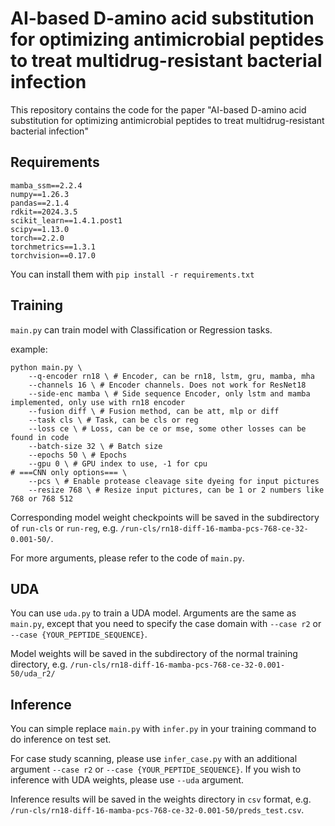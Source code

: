 # AI-based D-amino acid substitution for optimizing antimicrobial peptides to treat multidrug-resistant bacterial infection
This repository contains the code for the paper "AI-based D-amino acid substitution for optimizing antimicrobial peptides to treat multidrug-resistant bacterial infection"

## Requirements
```
mamba_ssm==2.2.4
numpy==1.26.3
pandas==2.1.4
rdkit==2024.3.5
scikit_learn==1.4.1.post1
scipy==1.13.0
torch==2.2.0
torchmetrics==1.3.1
torchvision==0.17.0
```
You can install them with `pip install -r requirements.txt`


## Training

`main.py` can train model with Classification or Regression tasks. 

example: 
```
python main.py \
    --q-encoder rn18 \ # Encoder, can be rn18, lstm, gru, mamba, mha
    --channels 16 \ # Encoder channels. Does not work for ResNet18
    --side-enc mamba \ # Side sequence Encoder, only lstm and mamba implemented, only use with rn18 encoder
    --fusion diff \ # Fusion method, can be att, mlp or diff
    --task cls \ # Task, can be cls or reg
    --loss ce \ # Loss, can be ce or mse, some other losses can be found in code
    --batch-size 32 \ # Batch size
    --epochs 50 \ # Epochs
    --gpu 0 \ # GPU index to use, -1 for cpu
# ===CNN only options=== \
    --pcs \ # Enable protease cleavage site dyeing for input pictures
    --resize 768 \ # Resize input pictures, can be 1 or 2 numbers like 768 or 768 512
```
Corresponding model weight checkpoints will be saved in the subdirectory of `run-cls` or `run-reg`, e.g. `/run-cls/rn18-diff-16-mamba-pcs-768-ce-32-0.001-50/`.

For more arguments, please refer to the code of `main.py`.

## UDA
You can use `uda.py` to train a UDA model. Arguments are the same as `main.py`, except that you need to specify the case domain with `--case r2` or `--case {YOUR_PEPTIDE_SEQUENCE}`.

Model weights will be saved in the subdirectory of the normal training directory, e.g. `/run-cls/rn18-diff-16-mamba-pcs-768-ce-32-0.001-50/uda_r2/`

## Inference
You can simple replace `main.py` with `infer.py` in your training command to do inference on test set.

For case study scanning, please use `infer_case.py` with an additional argument `--case r2` or `--case {YOUR_PEPTIDE_SEQUENCE}`. If you wish to inference with UDA weights, please use `--uda` argument.

Inference results will be saved in the weights directory in `csv` format, e.g. `/run-cls/rn18-diff-16-mamba-pcs-768-ce-32-0.001-50/preds_test.csv`.